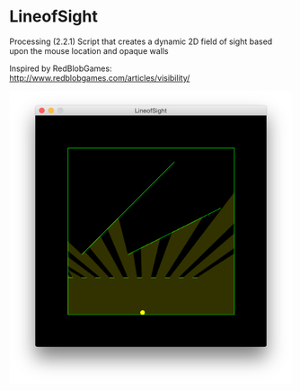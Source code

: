 # LineofSight
Processing (2.2.1) Script that creates a dynamic 2D field of sight based upon the mouse location and opaque walls

Inspired by RedBlobGames: http://www.redblobgames.com/articles/visibility/

 ![LineofSight](lineofsight.png "Field of Sight")
